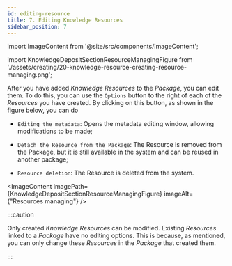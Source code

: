 ```yaml
---
id: editing-resource
title: 7. Editing Knowledge Resources
sidebar_position: 7
---
```


import ImageContent from '@site/src/components/ImageContent';

import KnowledgeDepositSectionResourceManagingFigure from './assets/creating/20-knowledge-resource-creating-resource-managing.png';

After you have added *Knowledge Resources* to the *Package*, you can edit them. To do this, you can use the `Options` button to the right of each of the *Resources* you have created. By clicking on this button, as shown in the figure below, you can do

- `Editing the metadata`: Opens the metadata editing window, allowing modifications to be made;

- `Detach the Resource from the Package`: The Resource is removed from the Package, but it is still available in the system and can be reused in another package;

- `Resource deletion`: The Resource is deleted from the system.

<ImageContent
    imagePath={KnowledgeDepositSectionResourceManagingFigure}
    imageAlt={"Resources managing"}
/>

:::caution

Only created *Knowledge Resources* can be modified. Existing *Resources* linked to a *Package* have no editing options. This is because, as mentioned, you can only change these *Resources* in the *Package* that created them.

:::

